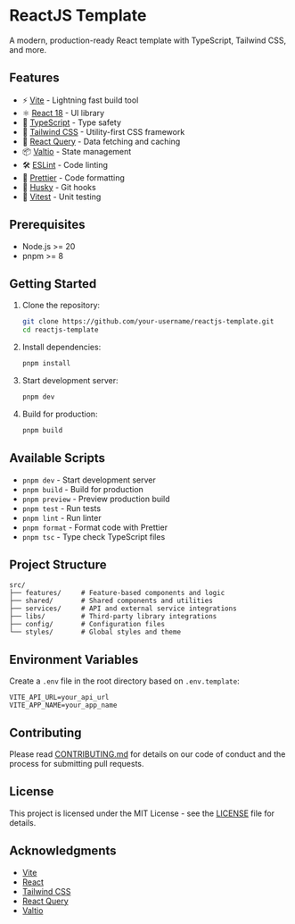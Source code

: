 # ReactJS Template

A modern, production-ready React template with TypeScript, Tailwind CSS, and more.

## Features

- ⚡️ [Vite](https://vitejs.dev/) - Lightning fast build tool
- ⚛️ [React 18](https://reactjs.org/) - UI library
- 📘 [TypeScript](https://www.typescriptlang.org/) - Type safety
- 🎨 [Tailwind CSS](https://tailwindcss.com/) - Utility-first CSS framework
- 🔄 [React Query](https://tanstack.com/query/latest) - Data fetching and caching
- 📦 [Valtio](https://valtio.pmnd.rs/) - State management
- 🛠️ [ESLint](https://eslint.org/) - Code linting
- 💅 [Prettier](https://prettier.io/) - Code formatting
- 🐶 [Husky](https://typicode.github.io/husky/) - Git hooks
- 🧪 [Vitest](https://vitest.dev/) - Unit testing

## Prerequisites

- Node.js >= 20
- pnpm >= 8

## Getting Started

1. Clone the repository:

   ```bash
   git clone https://github.com/your-username/reactjs-template.git
   cd reactjs-template
   ```

2. Install dependencies:

   ```bash
   pnpm install
   ```

3. Start development server:

   ```bash
   pnpm dev
   ```

4. Build for production:
   ```bash
   pnpm build
   ```

## Available Scripts

- `pnpm dev` - Start development server
- `pnpm build` - Build for production
- `pnpm preview` - Preview production build
- `pnpm test` - Run tests
- `pnpm lint` - Run linter
- `pnpm format` - Format code with Prettier
- `pnpm tsc` - Type check TypeScript files

## Project Structure

```
src/
├── features/     # Feature-based components and logic
├── shared/       # Shared components and utilities
├── services/     # API and external service integrations
├── libs/         # Third-party library integrations
├── config/       # Configuration files
└── styles/       # Global styles and theme
```

## Environment Variables

Create a `.env` file in the root directory based on `.env.template`:

```env
VITE_API_URL=your_api_url
VITE_APP_NAME=your_app_name
```

## Contributing

Please read [CONTRIBUTING.md](CONTRIBUTING.md) for details on our code of conduct and the process for submitting pull requests.

## License

This project is licensed under the MIT License - see the [LICENSE](LICENSE) file for details.

## Acknowledgments

- [Vite](https://vitejs.dev/)
- [React](https://reactjs.org/)
- [Tailwind CSS](https://tailwindcss.com/)
- [React Query](https://tanstack.com/query/latest)
- [Valtio](https://valtio.pmnd.rs/)
